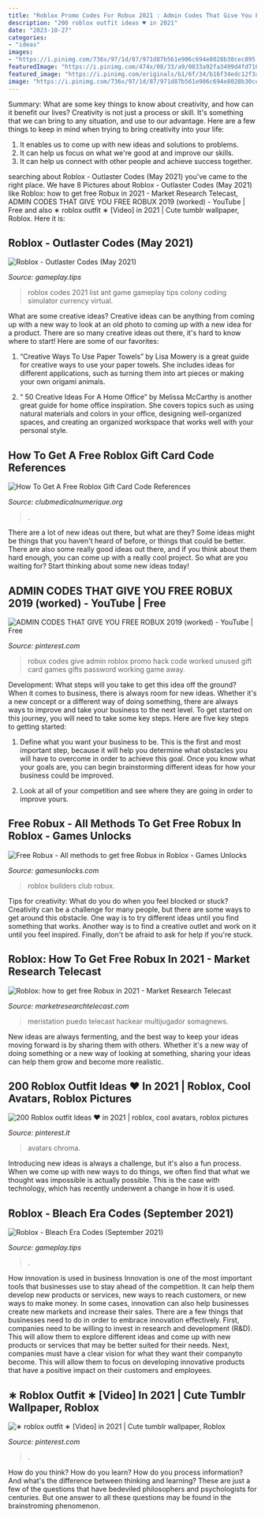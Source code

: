 ```yaml
---
title: "Roblox Promo Codes For Robux 2021 : Admin Codes That Give You Free Robux 2019 (worked)"
description: "200 roblox outfit ideas ♥ in 2021"
date: "2023-10-27"
categories:
- "ideas"
images:
- "https://i.pinimg.com/736x/97/1d/87/971d87b561e906c694e8028b30cec895.jpg"
featuredImage: "https://i.pinimg.com/474x/08/33/a9/0833a92fa3499d4fd710fc5854b57609.jpg"
featured_image: "https://i.pinimg.com/originals/b1/6f/34/b16f34edc12f3a5082f363c22cfe0a3e.jpg"
image: "https://i.pinimg.com/736x/97/1d/87/971d87b561e906c694e8028b30cec895.jpg"
---
```



Summary: What are some key things to know about creativity, and how can it benefit our lives?
Creativity is not just a process or skill. It's something that we can bring to any situation, and use to our advantage. Here are a few things to keep in mind when trying to bring creativity into your life:
1. It enables us to come up with new ideas and solutions to problems.
2. It can help us focus on what we're good at and improve our skills.
3. It can help us connect with other people and achieve success together.

	

		
searching about Roblox - Outlaster Codes (May 2021) you've came to the right place. We have 8 Pictures about Roblox - Outlaster Codes (May 2021) like Roblox: how to get free Robux in 2021 - Market Research Telecast, ADMIN CODES THAT GIVE YOU FREE ROBUX 2019 (worked) - YouTube | Free and also ∗ roblox outfit ∗ [Video] in 2021 | Cute tumblr wallpaper, Roblox. Here it is:
		
    
## Roblox - Outlaster Codes (May 2021)

<img loading=lazy src="https://gameplay.tips/uploads/posts/2020-10/1602348842_roblox.jpg" onerror="this.onerror=null;this.src='https://tse2.mm.bing.net/th?id=OIP.q06AYsKbz39JsNz1VVE2ogHaEC&amp;pid=15.1';" alt="Roblox - Outlaster Codes (May 2021)">

_Source: gameplay.tips_

>roblox codes 2021 list ant game gameplay tips colony coding simulator currency virtual. 

	

What are some creative ideas?
Creative ideas can be anything from coming up with a new way to look at an old photo to coming up with a new idea for a product. There are so many creative ideas out there, it's hard to know where to start! Here are some of our favorites: 
1. “Creative Ways To Use Paper Towels” by Lisa Mowery is a great guide for creative ways to use your paper towels. She includes ideas for different applications, such as turning them into art pieces or making your own origami animals.

2. “ 50 Creative Ideas For A Home Office” by Melissa McCarthy is another great guide for home office inspiration. She covers topics such as using natural materials and colors in your office, designing well-organized spaces, and creating an organized workspace that works well with your personal style.


    
## How To Get A Free Roblox Gift Card Code References

<img loading=lazy src="https://i.pinimg.com/originals/b1/6f/34/b16f34edc12f3a5082f363c22cfe0a3e.jpg" onerror="this.onerror=null;this.src='https://tse4.mm.bing.net/th?id=OIP.jVk6GiB544Qvkq4XdAv9owHaEK&amp;pid=15.1';" alt="How To Get A Free Roblox Gift Card Code References">

_Source: clubmedicalnumerique.org_

>. 

	

There are a lot of new ideas out there, but what are they? Some ideas might be things that you haven't heard of before, or things that could be better. There are also some really good ideas out there, and if you think about them hard enough, you can come up with a really cool project. So what are you waiting for? Start thinking about some new ideas today!

    
## ADMIN CODES THAT GIVE YOU FREE ROBUX 2019 (worked) - YouTube | Free

<img loading=lazy src="https://i.pinimg.com/736x/97/1d/87/971d87b561e906c694e8028b30cec895.jpg" onerror="this.onerror=null;this.src='https://tse1.mm.bing.net/th?id=OIP.r3yJ884IspKKfKydUASYEAHaFj&amp;pid=15.1';" alt="ADMIN CODES THAT GIVE YOU FREE ROBUX 2019 (worked) - YouTube | Free">

_Source: pinterest.com_

>robux codes give admin roblox promo hack code worked unused gift card games gifts password working game away. 

	

Development: What steps will you take to get this idea off the ground?
When it comes to business, there is always room for new ideas. Whether it's a new concept or a different way of doing something, there are always ways to improve and take your business to the next level. To get started on this journey, you will need to take some key steps. Here are five key steps to getting started:
1. Define what you want your business to be. This is the first and most important step, because it will help you determine what obstacles you will have to overcome in order to achieve this goal. Once you know what your goals are, you can begin brainstorming different ideas for how your business could be improved.

2. Look at all of your competition and see where they are going in order to improve yours.

    
## Free Robux - All Methods To Get Free Robux In Roblox - Games Unlocks

<img loading=lazy src="https://gamesunlocks.com/wp-content/uploads/2021/01/Roblox-builders-club-2012-robux.png" onerror="this.onerror=null;this.src='https://tse4.mm.bing.net/th?id=OIP.X6CAtlhJ-3AHZphwNjHy_gAAAA&amp;pid=15.1';" alt="Free Robux - All methods to get free Robux in Roblox - Games Unlocks">

_Source: gamesunlocks.com_

>roblox builders club robux. 

	

Tips for creativity: What do you do when you feel blocked or stuck?
Creativity can be a challenge for many people, but there are some ways to get around this obstacle. One way is to try different ideas until you find something that works. Another way is to find a creative outlet and work on it until you feel inspired. Finally, don't be afraid to ask for help if you're stuck.

    
## Roblox: How To Get Free Robux In 2021 - Market Research Telecast

<img loading=lazy src="https://marketresearchtelecast.com/wp-content/uploads/2021/06/1624553872_Roblox-how-to-get-free-Robux-in-2021.jpg" onerror="this.onerror=null;this.src='https://tse2.mm.bing.net/th?id=OIP.-Hy2SCAsQzJAlGYc6assfwHaEK&amp;pid=15.1';" alt="Roblox: how to get free Robux in 2021 - Market Research Telecast">

_Source: marketresearchtelecast.com_

>meristation puedo telecast hackear multijugador somagnews. 

	

New ideas are always fermenting, and the best way to keep your ideas moving forward is by sharing them with others. Whether it's a new way of doing something or a new way of looking at something, sharing your ideas can help them grow and become more realistic.

    
## 200 Roblox Outfit Ideas ♥ In 2021 | Roblox, Cool Avatars, Roblox Pictures

<img loading=lazy src="https://i.pinimg.com/474x/08/33/a9/0833a92fa3499d4fd710fc5854b57609.jpg" onerror="this.onerror=null;this.src='https://tse4.mm.bing.net/th?id=OIP.qNm2FXwVNPn5lMuA2hZPMAAAAA&amp;pid=15.1';" alt="200 Roblox outfit Ideas ♥ in 2021 | roblox, cool avatars, roblox pictures">

_Source: pinterest.it_

>avatars chroma. 

	

Introducing new ideas is always a challenge, but it's also a fun process. When we come up with new ways to do things, we often find that what we thought was impossible is actually possible. This is the case with technology, which has recently underwent a change in how it is used. 

    
## Roblox - Bleach Era Codes (September 2021)

<img loading=lazy src="https://gameplay.tips/uploads/posts/2021-08/1628825665_roblox.jpg" onerror="this.onerror=null;this.src='https://tse3.mm.bing.net/th?id=OIP.URnARmskvCHor9lF9JJQHgHaGj&amp;pid=15.1';" alt="Roblox - Bleach Era Codes (September 2021)">

_Source: gameplay.tips_

>. 

	

How innovation is used in business
Innovation is one of the most important tools that businesses use to stay ahead of the competition. It can help them develop new products or services, new ways to reach customers, or new ways to make money. In some cases, innovation can also help businesses create new markets and increase their sales.
There are a few things that businesses need to do in order to embrace innovation effectively. First, companies need to be willing to invest in research and development (R&D). This will allow them to explore different ideas and come up with new products or services that may be better suited for their needs. Next, companies must have a clear vision for what they want their companyto become. This will allow them to focus on developing innovative products that have a positive impact on their customers and employees.

    
## ∗ Roblox Outfit ∗ [Video] In 2021 | Cute Tumblr Wallpaper, Roblox

<img loading=lazy src="https://i.pinimg.com/736x/50/aa/8a/50aa8a056ec5a194ae05a55ff2dd53a0.jpg" onerror="this.onerror=null;this.src='https://tse3.mm.bing.net/th?id=OIP.KGYvOZ7dLuR-sWE5YS3wVAHaNK&amp;pid=15.1';" alt="∗ roblox outfit ∗ [Video] in 2021 | Cute tumblr wallpaper, Roblox">

_Source: pinterest.com_

>. 

	

How do you think? How do you learn? How do you process information? And what's the difference between thinking and learning? These are just a few of the questions that have bedeviled philosophers and psychologists for centuries. But one answer to all these questions may be found in the brainstroming phenomenon.

